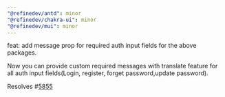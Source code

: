 ```yaml
---
"@refinedev/antd": minor
"@refinedev/chakra-ui": minor
"@refinedev/mui": minor
---
```


feat: add message prop for required auth input fields for the above packages.

Now you can provide custom required messages with translate feature for all auth input fields(Login, register, forget password,update password).

Resolves #[5855](https://github.com/refinedev/refine/issues/5855)
